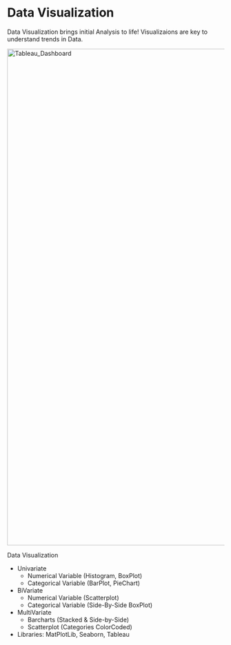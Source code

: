 # Data Visualization

Data Visualization brings initial Analysis to life! Visualizaions are key to understand trends in Data. 

<img width="1153" alt="Tableau_Dashboard" src="https://github.com/drewpeterson1/DataVisualization/assets/152465987/e29535f2-c98c-4dcd-98fb-264c60696e86">


Data Visualization
- Univariate
  - Numerical Variable (Histogram, BoxPlot)
  - Categorical Variable (BarPlot, PieChart)
- BiVariate
  - Numerical Variable (Scatterplot)
  - Categorical Variable (Side-By-Side BoxPlot)
- MultiVariate
  - Barcharts (Stacked & Side-by-Side)
  - Scatterplot (Categories ColorCoded)
- Libraries: MatPlotLib, Seaborn, Tableau
